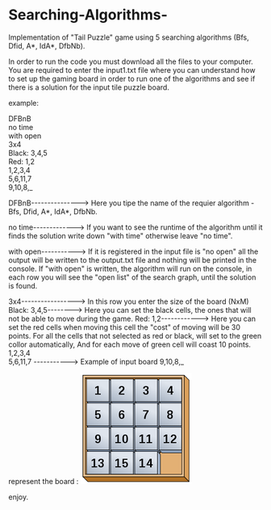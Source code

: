 # Searching-Algorithms-
Implementation of "Tail Puzzle" game using 5 searching algorithms (Bfs, Dfid, A*, IdA*, DfbNb).

In order to run the code you must download all the files to your computer.
You are required to enter the input1.txt file where you can understand how to set up the gaming board in order to run one of the algorithms and see if there is a solution for the input tile puzzle board.

example:

DFBnB              
no time             
with open           
3x4                 
Black: 3,4,5       
Red: 1,2            
1,2,3,4                         
5,6,11,7           
9,10,8,_


DFBnB---------------> Here you tipe the name of the requier algorithm - Bfs, Dfid, A*, IdA*, DfbNb.

no time-------------> If you want to see the runtime of the algorithm until it finds the solution write down "with time" otherwise leave "no time".

with open-----------> If it is registered in the input file is "no open" all the output will be written to the output.txt file and nothing will be printed in the console.
                      If "with open" is written, the algorithm will run on the console, in each row you will see the "open list" of the search graph, until the solution is                           found. 
                      
3x4-----------------> In this row you enter the size of the board (NxM)
Black: 3,4,5--------> Here you can set the black cells, the ones that will not be able to move during the game.
Red: 1,2------------> Here you can set the red cells when moving this cell the "cost" of moving will be 30 points.
                      For all the cells that not selected as red or black, will set to the green collor automatically, And for each move of green cell will coast 10 points. 
1,2,3,4             
5,6,11,7 -----------> Example of input board
9,10,8,_

represent the board :
![](pictures/solve.png)








enjoy.

